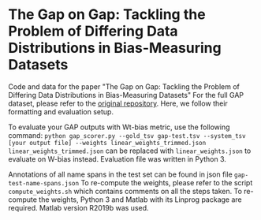 # The Gap on Gap: Tackling the Problem of Differing Data Distributions in Bias-Measuring Datasets
Code and data for the paper "The Gap on Gap: Tackling the Problem of Differing Data Distributions in Bias-Measuring Datasets"
For the full GAP dataset, please refer to the [original repository](https://github.com/google-research-datasets/gap-coreference).
Here, we follow their formatting and evaluation setup.

To evaluate your GAP outputs with Wt-bias metric, use the following command:
```python gap_scorer.py --gold_tsv gap-test.tsv --system_tsv [your output file] --weights linear_weights_trimmed.json```
```linear_weights_trimmed.json``` can be replaced with ```linear_weights.json``` to evaluate on W-bias instead.
Evaluation file was written in Python 3.

Annotations of all name spans in the test set can be found in json file ```gap-test-name-spans.json```
To re-compute the weights, please refer to the script ```compute_weights.sh``` which contains comments on all the steps taken.
To re-compute the weights, Python 3 and Matlab with its Linprog package are required. Matlab version R2019b was used.
